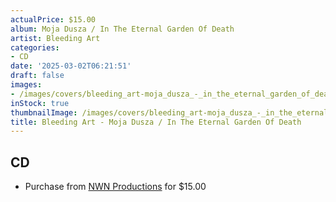 ```yaml
---
actualPrice: $15.00
album: Moja Dusza / In The Eternal Garden Of Death
artist: Bleeding Art
categories:
- CD
date: '2025-03-02T06:21:51'
draft: false
images:
- /images/covers/bleeding_art-moja_dusza_-_in_the_eternal_garden_of_death.jpg
inStock: true
thumbnailImage: /images/covers/bleeding_art-moja_dusza_-_in_the_eternal_garden_of_death-thumb.jpg
title: Bleeding Art - Moja Dusza / In The Eternal Garden Of Death
---
```


## CD
* Purchase from [NWN Productions](http://shop.nwnprod.com/index.php?route=product/product&path=93&product_id=60321&sort=pd.name&order=ASC) for $15.00
